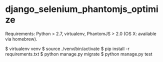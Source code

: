 # django_selenium_phantomjs_optimize

Requirements: Python > 2.7, virtualenv, PhantomJS > 2.0 (OS X: available via homebrew).

$ virtualenv venv
$ source ./venv/bin/activate
$ pip install -r requirements.txt
$ python manage.py migrate
$ python manage.py test